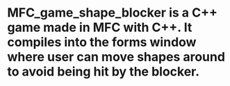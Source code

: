 # MFC_game_shape_blocker is a C++ game made in MFC with C++. It compiles into the forms window where user can move shapes around to avoid being hit by the blocker. 
